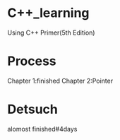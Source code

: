 # C++_learning
Using C++ Primer(5th Edition)
# Process
Chapter 1:finished
Chapter 2:Pointer
# Detsuch
alomost finished#4days